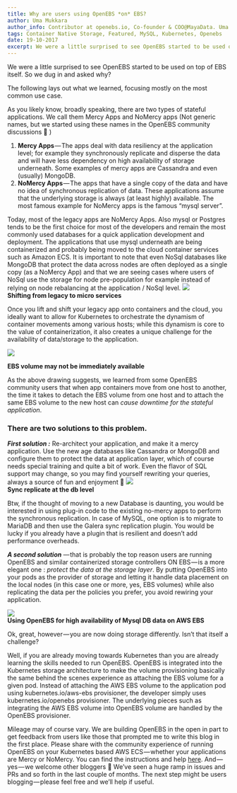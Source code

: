 ```yaml
---
title: Why are users using OpenEBS *on* EBS?
author: Uma Mukkara
author_info: Contributor at openebs.io, Co-founder & COO@MayaData. Uma led product development in the early days of MayaData (CloudByte).
tags: Container Native Storage, Featured, MySQL, Kubernetes, Openebs
date: 19-10-2017
excerpt: We were a little surprised to see OpenEBS started to be used on top of EBS itself. So we dug in and asked why?
---
```


We were a little surprised to see OpenEBS started to be used on top of EBS itself. So we dug in and asked why?

The following lays out what we learned, focusing mostly on the most common use case.

As you likely know, broadly speaking, there are two types of stateful applications. We call them Mercy Apps and NoMercy apps (Not generic names, but we started using these names in the OpenEBS community discussions 🙂 )

1. **Mercy Apps** — The apps deal with data resiliency at the application level; for example they synchronously replicate and disperse the data and will have less dependency on high availability of storage underneath. Some examples of mercy apps are Cassandra and even (usually) MongoDB.
2. **NoMercy Apps** — The apps that have a single copy of the data and have no idea of synchronous replication of data. These applications assume that the underlying storage is always (at least highly) available. The most famous example for NoMercy apps is the famous “mysql server”.

Today, most of the legacy apps are NoMercy Apps. Also mysql or Postgres tends to be the first choice for most of the developers and remain the most commonly used databases for a quick application development and deployment. The applications that use mysql underneath are being containerized and probably being moved to the cloud container services such as Amazon ECS. It is important to note that even NoSql databases like MongoDB that protect the data across nodes are often deployed as a single copy (as a NoMercy App) and that we are seeing cases where users of NoSql use the storage for node pre-population for example instead of relying on node rebalancing at the application / NoSql level.
![](https://cdn-images-1.medium.com/max/800/1*Bayd4nQST787TIbYo_5aWg.png)  
**Shifting from legacy to micro services**

Once you lift and shift your legacy app onto containers and the cloud, you ideally want to allow for Kubernetes to orchestrate the dynamism of container movements among various hosts; while this dynamism is core to the value of containerization, it also creates a unique challenge for the availability of data/storage to the application.

![](https://cdn-images-1.medium.com/max/800/1*ISz4kvGREGlXZkBwiwSRjQ.png)  

**EBS volume may not be immediately available**  

As the above drawing suggests, we learned from some OpenEBS community users that when app containers move from one host to another, the time it takes to detach the EBS volume from one host and to attach the same EBS volume to the new host can *cause downtime for the stateful application*.

### There are two solutions to this problem.

***First solution :*** Re-architect your application, and make it a mercy application. Use the new age databases like Cassandra or MongoDB and configure them to protect the data at application layer, which of course needs special training and quite a bit of work. Even the flavor of SQL support may change, so you may find yourself rewriting your queries, always a source of fun and enjoyment 🙂
![](https://cdn-images-1.medium.com/max/800/1*rdabUhTkx6iF3Ncv3EKlrQ.png)  
**Sync replicate at the db level**

Btw, if the thought of moving to a new Database is daunting, you would be interested in using plug-in code to the existing no-mercy apps to perform the synchronous replication. In case of MySQL, one option is to migrate to MariaDB and then use the Galera sync replication plugin. You would be lucky if you already have a plugin that is resilient and doesn’t add performance overheads.

***A second solution*** — that is probably the top reason users are running OpenEBS and similar containerized storage controllers ON EBS — is a more elegant one : *protect the data at the storage layer*. By putting OpenEBS into your pods as the provider of storage and letting it handle data placement on the local nodes (in this case one or more, yes, EBS volumes) while also replicating the data per the policies you prefer, you avoid rewiring your application.

![](https://cdn-images-1.medium.com/max/800/1*3npgXXxGEOFD4uh_KRvPng.png)  
**Using OpenEBS for high availability of Mysql DB data on AWS EBS**

Ok, great, however — you are now doing storage differently. Isn’t that itself a challenge?

Well, if you are already moving towards Kubernetes than you are already learning the skills needed to run OpenEBS. OpenEBS is integrated into the Kubernetes storage architecture to make the volume provisioning basically the same behind the scenes experience as attaching the EBS volume for a given pod. Instead of attaching the AWS EBS volume to the application pod using kubernetes.io/aws-ebs provisioner, the developer simply uses kubernetes.io/openebs provisioner. The underlying pieces such as integrating the AWS EBS volume into OpenEBS volume are handled by the OpenEBS provisioner.

Mileage may of course vary. We are building OpenEBS in the open in part to get feedback from users like those that prompted me to write this blog in the first place. Please share with the community experience of running OpenEBS on your Kubernetes based AWS ECS — whether your applications are Mercy or NoMercy. You can find the instructions and help [here](http://openebs.readthedocs.io/en/latest/install/cloud_solutions.html#amazon-cloud). And — yes — we welcome other bloggers 🙂 We’ve seen a huge ramp in issues and PRs and so forth in the last couple of months. The next step might be users blogging — please feel free and we’ll help if useful.
